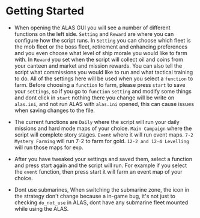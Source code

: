 ﻿# Getting Started

* When opening the ALAS GUI you will see a number of different functions on the left side. `Setting` and `Reward` are where you can configure how the script runs. In `Setting` you can choose which fleet is the mob fleet or the boss fleet, retirement and enhancing preferences and you even choose what level of ship morale you would like to farm with. In `Reward` you set when the script will collect oil and coins from your canteen and market and mission rewards. You can also tell the script what commissions you would like to run and what tactical training to do. All of the settings here will be used when you select a `function` to farm. Before choosing a `function` to farm, please press `start` to save your `settings`, so if you go to `function` `setting` and modify some things and dont click in `start` nothing there you change will be write on `alas.ini`, and not run ALAS with `alas.ini` opened, this can cause issues when saving changes to the file.

 * The current functions are `Daily` where the script will run your daily missions and hard mode maps of your choice. `Main Campaign` where the script will complete story stages. `Event` where it will run event maps. `7-2 Mystery Farming` will run 7-2 to farm for gold. `12-2 and 12-4 Levelling` will run those maps for exp.

* After you have tweaked your settings and saved them, select a function and press start again and the script will run. For example if you select the `event` function, then press start it will farm an event map of your choice.

* Dont use submarines, When switching the submarine zone, the icon in the strategy don't change because a in-game bug, it's not just to checking `do_not_use` in ALAS, dont have any submarine fleet mounted while using the ALAS.


